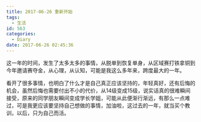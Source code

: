 ```yaml
---
title: 2017-06-26 重新开始
tags:
  - 生活
id: 563
categories:
  - Diary
date: 2017-06-26 02:45:36
---
```


这一年的时间，发生了太多太多的事情，从脱单到恢复单身，从区域赛打铁拿铜到今年邀请赛夺金，从心理，从认知，可能是我这么多年来，跨度最大的一年。

看开了很多事情，也明白了什么才是自己真正应该坚持的，年轻真好，还有后悔的机会，虽然后悔也需要付出不小的代价，从14级变成15级，说实话真的很难瞬间接受，原来的同学朋友瞬间变成学长学姐，可能从此便渐行渐远，有那么一点难过，可是我更应该要坚持自己想做的事情，加油啦，这过去的一年，就当买个教训，以后，只为自己而活。